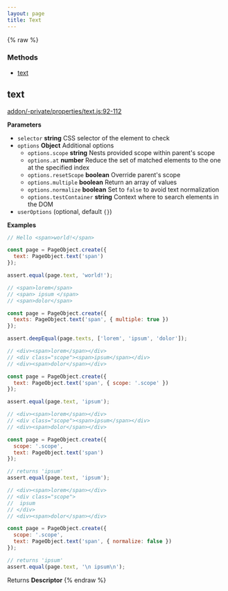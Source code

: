 ```yaml
---
layout: page
title: Text
---
```


{% raw %}
### Methods

- [text](#text)

## text

[addon/-private/properties/text.js:92-112](https://github.com/san650/ember-cli-page-object/blob/f70ce5d253619a25948ed1de7c34cb3f3978c953/addon/-private/properties/text.js#L92-L112 "Source code on GitHub")

**Parameters**

-   `selector` **string** CSS selector of the element to check
-   `options` **Object** Additional options
    -   `options.scope` **string** Nests provided scope within parent's scope
    -   `options.at` **number** Reduce the set of matched elements to the one at the specified index
    -   `options.resetScope` **boolean** Override parent's scope
    -   `options.multiple` **boolean** Return an array of values
    -   `options.normalize` **boolean** Set to `false` to avoid text normalization
    -   `options.testContainer` **string** Context where to search elements in the DOM
-   `userOptions`   (optional, default `{}`)

**Examples**

```javascript
// Hello <span>world!</span>

const page = PageObject.create({
  text: PageObject.text('span')
});

assert.equal(page.text, 'world!');
```

```javascript
// <span>lorem</span>
// <span> ipsum </span>
// <span>dolor</span>

const page = PageObject.create({
  texts: PageObject.text('span', { multiple: true })
});

assert.deepEqual(page.texts, ['lorem', 'ipsum', 'dolor']);
```

```javascript
// <div><span>lorem</span></div>
// <div class="scope"><span>ipsum</span></div>
// <div><span>dolor</span></div>

const page = PageObject.create({
  text: PageObject.text('span', { scope: '.scope' })
});

assert.equal(page.text, 'ipsum');
```

```javascript
// <div><span>lorem</span></div>
// <div class="scope"><span>ipsum</span></div>
// <div><span>dolor</span></div>

const page = PageObject.create({
  scope: '.scope',
  text: PageObject.text('span')
});

// returns 'ipsum'
assert.equal(page.text, 'ipsum');
```

```javascript
// <div><span>lorem</span></div>
// <div class="scope">
//  ipsum
// </div>
// <div><span>dolor</span></div>

const page = PageObject.create({
  scope: '.scope',
  text: PageObject.text('span', { normalize: false })
});

// returns 'ipsum'
assert.equal(page.text, '\n ipsum\n');
```

Returns **Descriptor** 
{% endraw %}